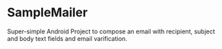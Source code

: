 # SampleMailer
Super-simple Android Project to compose an email with recipient, subject and body text fields and email varification.
